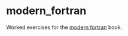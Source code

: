 # modern_fortran

Worked exercises for the [modern fortran](https://github.com/modern-fortran) book.
